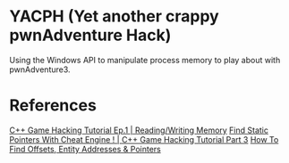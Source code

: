 # YACPH (Yet another crappy pwnAdventure Hack)

Using the Windows API to manipulate process memory to play about with pwnAdventure3.

# References
[C++ Game Hacking Tutorial Ep.1 | Reading/Writing Memory](https://www.youtube.com/watch?v=zFUHrg-wdmo&ab_channel=HexMurder)
[Find Static Pointers With Cheat Engine ! | C++ Game Hacking Tutorial Part 3](https://www.youtube.com/watch?v=Yt-sF09H3zs&ab_channel=CasualGamer)
[How To Find Offsets, Entity Addresses & Pointers](https://www.youtube.com/watch?v=YaFlh2pIKAg&ab_channel=GuidedHacking)
